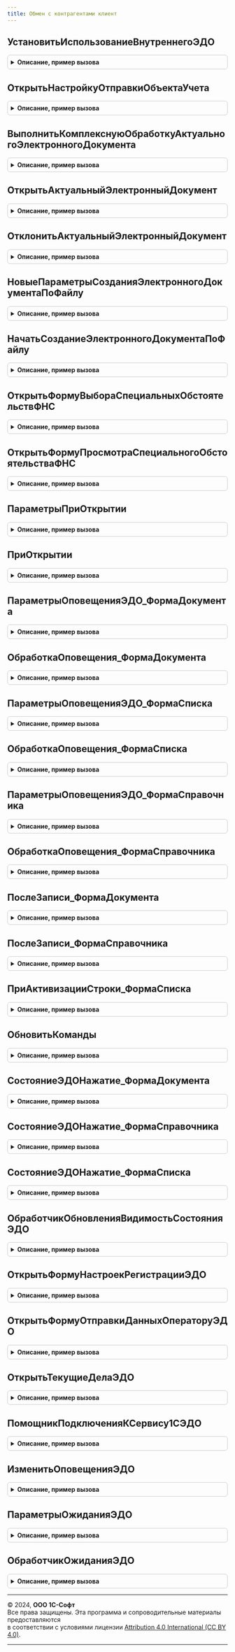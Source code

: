 ```yaml
---
title: Обмен с контрагентами клиент
---
```



## УстановитьИспользованиеВнутреннегоЭДО
<details style="margin: 1em 0; padding: 0.5em; border: 1px solid #ccc; border-radius: 6px;">

<summary style="font-weight: bold; cursor: pointer;">Описание, пример вызова</summary>

```bsl

// Включает / отключает использование внутренних документов, с учетом проверки разрешения использования внутренних
// документов конфигурацией.
//
// Параметры:
//	Использовать - Булево - Истина для включения, Ложь для отключения
//
Процедура УстановитьИспользованиеВнутреннегоЭДО(Использовать) Экспорт
```

Пример вызова
```bsl
ОбменСКонтрагентамиКлиент.УстановитьИспользованиеВнутреннегоЭДО(Использовать) 
```
</details>

## ОткрытьНастройкуОтправкиОбъектаУчета
<details style="margin: 1em 0; padding: 0.5em; border: 1px solid #ccc; border-radius: 6px;">

<summary style="font-weight: bold; cursor: pointer;">Описание, пример вызова</summary>

```bsl

// Устарела. Открывает актуальную настройку отправки по переданному объекту учета.
//
// Параметры:
// ОбъектУчета - ОпределяемыйТип.ОснованияЭлектронныхДокументовЭДО - ссылка на объект учета
// Владелец - ФормаКлиентскогоПриложения - владелец для открываемой формы
//            Неопределено - в этом случае форма будет открыта независимо
// ОписаниеОповещенияОЗакрытии - ОписаниеОповещения - обработчик оповещения, который будет вызван при закрытии формы настроек
//
Процедура ОткрытьНастройкуОтправкиОбъектаУчета(ОбъектУчета, Владелец = Неопределено, ОписаниеОповещенияОЗакрытии = Неопределено) Экспорт
```

Пример вызова
```bsl
ОбменСКонтрагентамиКлиент.ОткрытьНастройкуОтправкиОбъектаУчета(ОбъектУчета, Владелец, ОписаниеОповещенияОЗакрытии);
```
</details>

## ВыполнитьКомплекснуюОбработкуАктуальногоЭлектронногоДокумента
<details style="margin: 1em 0; padding: 0.5em; border: 1px solid #ccc; border-radius: 6px;">

<summary style="font-weight: bold; cursor: pointer;">Описание, пример вызова</summary>

```bsl

// Создает, утверждает, подписывает и отправляет электронный документ. Выполняются только те действия,
// которые действительно требуются для электронного документа (еще не были выполнены и допустимы). Используется как для
// исходящих, так и для входящих документов.
//
// Параметры:
//  ОбъектУчета        - ОпределяемыйТип.ОснованияЭлектронныхДокументовЭДО - ссылка на объект учета, электронные документы
//  			         которого нужно обработать.
//  ОписаниеОповещения - ОписаниеОповещения - обработчик оповещения, который вызывается по окончании операции.
//                       В качестве результата передается Истина, если удалось выполнить действия хотя бы по одному объекту.
//
Процедура ВыполнитьКомплекснуюОбработкуАктуальногоЭлектронногоДокумента(ОбъектУчета, ОписаниеОповещения = Неопределено) Экспорт
```

Пример вызова
```bsl
ОбменСКонтрагентамиКлиент.ВыполнитьКомплекснуюОбработкуАктуальногоЭлектронногоДокумента(ОбъектУчета, ОписаниеОповещения);
```
</details>

## ОткрытьАктуальныйЭлектронныйДокумент
<details style="margin: 1em 0; padding: 0.5em; border: 1px solid #ccc; border-radius: 6px;">

<summary style="font-weight: bold; cursor: pointer;">Описание, пример вызова</summary>

```bsl

// Открывает актуальный электронный документ, соответствующий переданному объекту учета.
//
// Параметры:
//  ОбъектУчета - ОпределяемыйТип.ОснованияЭлектронныхДокументовЭДО - ссылка на объект учета
//
Процедура ОткрытьАктуальныйЭлектронныйДокумент(ОбъектУчета) Экспорт
```

Пример вызова
```bsl
ОбменСКонтрагентамиКлиент.ОткрытьАктуальныйЭлектронныйДокумент(ОбъектУчета) 
```
</details>

## ОтклонитьАктуальныйЭлектронныйДокумент
<details style="margin: 1em 0; padding: 0.5em; border: 1px solid #ccc; border-radius: 6px;">

<summary style="font-weight: bold; cursor: pointer;">Описание, пример вызова</summary>

```bsl

// Отклоняет актуальный для переданного учетного объекта электронный документ. Если в процессе выполнения метода
// возникают ошибки, они обрабатываются библиотекой, вызывающей стороне не возвращаются.
//
// Параметры:
//  ОбъектУчета        - ОпределяемыйТип.ОснованияЭлектронныхДокументовЭДО - ссылка на объект учета. Имеет смысл передавать
//  					 только входящие документы.
//  ОписаниеОповещения - ОписаниеОповещения - оповещение вызывается по окончании выполнения операции. В качестве результата
//                         передается "Истина" в случае, если отклонение выполнено успешно, "Ложь" - в противном случае.
//
Процедура ОтклонитьАктуальныйЭлектронныйДокумент(ОбъектУчета, ОписаниеОповещения = Неопределено) Экспорт
```

Пример вызова
```bsl
ОбменСКонтрагентамиКлиент.ОтклонитьАктуальныйЭлектронныйДокумент(ОбъектУчета, ОписаниеОповещения);
```
</details>

## НовыеПараметрыСозданияЭлектронногоДокументаПоФайлу
<details style="margin: 1em 0; padding: 0.5em; border: 1px solid #ccc; border-radius: 6px;">

<summary style="font-weight: bold; cursor: pointer;">Описание, пример вызова</summary>

```bsl

// Возвращает пустые параметры создания произвольного документа.
//
// Возвращаемое значение:
//  Структура - Новые параметры создания произвольного документа:
//  * Организация - Неопределено,ОпределяемыйТип.Организация - организация, от имени которой нужно отправить документ.
//  * Контрагент - Неопределено,ОпределяемыйТип.КонтрагентБЭД - контрагент, которому нужно отправить документ.
//  * Договор - Неопределено,ОпределяемыйТип.ДоговорСКонтрагентомЭДО - договор, по которому отправляется документ.
//  * ВидДокумента - СправочникСсылка.ВидыДокументовЭДО - вид электронного документа. Если не указан, то определяется автоматически.
//  * НомерДокумента - Строка - номер электронного документа.
//  * ДатаДокумента - Дата - дата электронного документа
//  * СуммаДокумента - Число - сумма по документу.
//  * ОбъектыУчета - Массив Из ОпределяемыйТип.ОснованияЭлектронныхДокументовЭДО - учетные объекты, которые нужно проставить в качестве основания.
//  * Подписанты - Массив из ОпределяемыйТип.Пользователь - подписанты электронного документа. Если не указаны, то заполняются из настроек. Если указаны, то устанавливается маршрут подписания См. МаршрутыПодписанияБЭД.МаршрутУказыватьПриСоздании.
//  * МаршрутПодписания - СправочникСсылка.МаршрутыПодписания
//  * СоздатьНомерАвтоматически - Булево
//
Функция НовыеПараметрыСозданияЭлектронногоДокументаПоФайлу() Экспорт
```

Пример вызова
```bsl
Результат = ОбменСКонтрагентамиКлиент.НовыеПараметрыСозданияЭлектронногоДокументаПоФайлу() 
```
</details>

## НачатьСозданиеЭлектронногоДокументаПоФайлу
<details style="margin: 1em 0; padding: 0.5em; border: 1px solid #ccc; border-radius: 6px;">

<summary style="font-weight: bold; cursor: pointer;">Описание, пример вызова</summary>

```bsl

// Конвертирует переданные двоичные данные в произвольный электронный документ.
//
// Параметры:
//  ОповещениеОЗавершении - ОписаниеОповещения - описание процедуры, которая будет вызвана после создания документа:
//  * ЭлектронныйДокумент - Неопределено - если создание отменено пользователем.
//                        - ДокументСсылка.ЭлектронныйДокументИсходящийЭДО - ссылка на созданный документ.
//                          Если документ не создан, то возвращается пустая ссылка.
//  * ДополнительныеПараметры - Произвольный - значение, которое было указано при создании объекта ОписаниеОповещения.
//  ПараметрыСоздания - См. НовыеПараметрыСозданияЭлектронногоДокументаПоФайлу
//  ПараметрыФайла - Структура - описывает файл, который нужно отправить:
//  * ИмяФайла - Строка - имя файла вместе с расширением.
//  * АдресХранилища - Строка - адрес временного хранилища, в котором содержатся двоичные данные файла.
//
Процедура НачатьСозданиеЭлектронногоДокументаПоФайлу(ОповещениеОЗавершении, ПараметрыСоздания, ПараметрыФайла) Экспорт
```

Пример вызова
```bsl
ОбменСКонтрагентамиКлиент.НачатьСозданиеЭлектронногоДокументаПоФайлу(ОповещениеОЗавершении, ПараметрыСоздания, ПараметрыФайла) 
```
</details>

## ОткрытьФормуВыбораСпециальныхОбстоятельствФНС
<details style="margin: 1em 0; padding: 0.5em; border: 1px solid #ccc; border-radius: 6px;">

<summary style="font-weight: bold; cursor: pointer;">Описание, пример вызова</summary>

```bsl

// Открыть форму выбора переченя специальных обстоятельств ФНС.
//
// Параметры:
//  ПараметрыОткрытия - Неопределено, Структура - Параметры открытия:
//  *Код - Строка - Необязательно, если будет передано список будет позиционирован по коду
//  *ОтборСписка - Соответствие из КлючИЗначение:
//  **Ключ - Строка - Имя поля для отбора
//  **Значение - Структура:
//  ***ВидСравнения - ВидСравненияКомпоновкиДанных - условие отбора.
//  ***ЗначениеОтбора - Произвольный - значение отбора.
//  Владелец - Форма - Форма владелец, будет заблокировано до закрытия формы
//  ОповещениеОЗавершении - ОписаниеОповещения -оповещение для передачи выбранного значения в типе Структура:
//												*Код - Строка
//												*Наименование - Строка
Процедура ОткрытьФормуВыбораСпециальныхОбстоятельствФНС(ПараметрыОткрытия, Владелец, ОповещениеОЗавершении) Экспорт
```

Пример вызова
```bsl
ОбменСКонтрагентамиКлиент.ОткрытьФормуВыбораСпециальныхОбстоятельствФНС(ПараметрыОткрытия, Владелец, ОповещениеОЗавершении) 
```
</details>

## ОткрытьФормуПросмотраСпециальногоОбстоятельстваФНС
<details style="margin: 1em 0; padding: 0.5em; border: 1px solid #ccc; border-radius: 6px;">

<summary style="font-weight: bold; cursor: pointer;">Описание, пример вызова</summary>

```bsl

// Открыть форму просмотра специального обстоятельства ФНС.
//
// Параметры:
//  КодСпециальногоОбстоятельства - Строка - Код специального обстоятельства
//  Владелец - Форма - Форма владелец, будет заблокировано до закрытия формы
Процедура ОткрытьФормуПросмотраСпециальногоОбстоятельстваФНС(КодСпециальногоОбстоятельства, Владелец) Экспорт
```

Пример вызова
```bsl
ОбменСКонтрагентамиКлиент.ОткрытьФормуПросмотраСпециальногоОбстоятельстваФНС(КодСпециальногоОбстоятельства, Владелец) 
```
</details>

## ПараметрыПриОткрытии
<details style="margin: 1em 0; padding: 0.5em; border: 1px solid #ccc; border-radius: 6px;">

<summary style="font-weight: bold; cursor: pointer;">Описание, пример вызова</summary>

```bsl

// Конструктор параметров см. ПриОткрытии
//
// Возвращаемое значение:
//  Структура - параметры, которые необходимо передать в метод ОбменСКонтрагентамиКлиент.ПриОткрытии.
//    * Форма - УправляемаяФорма - форма справочника или документа.
//    * МестоРазмещенияКоманд - ЭлементФормы - элемент формы "группа", в котором должны отображаться команды ЭДО, необязательный параметр.
//    * ЕстьОбработчикОбновитьКомандыЭДО - Булево - нужно устанавливать в Истина в форме прикладного справочника организаций.
//
Функция ПараметрыПриОткрытии() Экспорт
```

Пример вызова
```bsl
Результат = ОбменСКонтрагентамиКлиент.ПараметрыПриОткрытии() 
```
</details>

## ПриОткрытии
<details style="margin: 1em 0; padding: 0.5em; border: 1px solid #ccc; border-radius: 6px;">

<summary style="font-weight: bold; cursor: pointer;">Описание, пример вызова</summary>

```bsl

// Вызывается из обработчика события "ПриОткрытии" формы списка и формы учетных документов.
// Параметры:
//  Параметры - см. ПараметрыПриОткрытии.
//            - ФормаКлиентскогоПриложения
//
Процедура ПриОткрытии(Параметры) Экспорт
```

Пример вызова
```bsl
ОбменСКонтрагентамиКлиент.ПриОткрытии(Параметры) 
```
</details>

## ПараметрыОповещенияЭДО_ФормаДокумента
<details style="margin: 1em 0; padding: 0.5em; border: 1px solid #ccc; border-radius: 6px;">

<summary style="font-weight: bold; cursor: pointer;">Описание, пример вызова</summary>

```bsl

// Конструктор параметров см. ОбработкаОповещения_ФормаДокумента
//
// Возвращаемое значение:
//  Структура - параметры, которые нужно передавать в метод ОбменСКонтрагентамиКлиент.ОбработкаОповещения_ФормаДокумента:
//    * Форма - ФормаКлиентскогоПриложения - форма учетного документа.
//    * ДокументСсылка - ОпределяемыйТип.ОснованияЭлектронныхДокументовЭДО - ссылка на учетный документ.
//    * КонтроллерСостояниеЭДО - ЭлементФормы - элемент формы с типом "декорация" или "поле надписи", в котором будет
//                               отображаться состояние ЭДО.
//    * ГруппаСостояниеЭДО - ЭлементФормы - элемент формы типа "группа", которому может принадлежать КонтроллерСостояниеЭДО,
//                           необязательный параметр.
//    * МестоРазмещенияКоманд - ЭлементФормы - подменю, в котором отображаются команды ЭДО.
//                            - Массив из ЭлементФормы - набор подменю, в которых отображаются команды ЭДО.
//
Функция ПараметрыОповещенияЭДО_ФормаДокумента() Экспорт
```

Пример вызова
```bsl
Результат = ОбменСКонтрагентамиКлиент.ПараметрыОповещенияЭДО_ФормаДокумента() 
```
</details>

## ОбработкаОповещения_ФормаДокумента
<details style="margin: 1em 0; padding: 0.5em; border: 1px solid #ccc; border-radius: 6px;">

<summary style="font-weight: bold; cursor: pointer;">Описание, пример вызова</summary>

```bsl

// Обработчик события "ОбработкаОповещения" формы учетного документа.
//
// Параметры:
//  ИмяСобытия - Строка - Имя события.
//  Параметр - Произвольный - Параметр сообщения. Могут быть переданы любые необходимые данные.
//  Источник - Произвольный - Источник события. Например, в качестве источника может быть указана другая форма.
//  ПараметрыОповещения - Структура - см. ОбменСКонтрагентамиКлиент.ПараметрыОповещенияЭДО_ФормаДокумента.
//  РезультатыОбработкиОповещения - Структура - Выходной параметр. Содержит ключи:
//    * ИзменилосьСостояниеЭДО - Булево - Истина, если произошло изменение состояния ЭДО объекта учета, отображаемого
//                                        в вызывающей форме.
//
Процедура ОбработкаОповещения_ФормаДокумента(ИмяСобытия, Параметр, Источник, ПараметрыОповещения, Экспорт
```

Пример вызова
```bsl
ОбменСКонтрагентамиКлиент.ОбработкаОповещения_ФормаДокумента(ИмяСобытия, Параметр, Источник, ПараметрыОповещения, );
```
</details>

## ПараметрыОповещенияЭДО_ФормаСписка
<details style="margin: 1em 0; padding: 0.5em; border: 1px solid #ccc; border-radius: 6px;">

<summary style="font-weight: bold; cursor: pointer;">Описание, пример вызова</summary>

```bsl

// Конструктор параметров см. ОбработкаОповещения_ФормаСписка
//
// Возвращаемое значение:
//  Структура - параметры, которые нужно передавать в метод см. ОбработкаОповещения_ФормаДокумента.
//    * Форма - ФормаКлиентскогоПриложения - форма списка учетного документа.
//    * ИмяДинамическогоСписка - Строка - Наименование динамического списка формы, отображающего "СостояниеЭД".
//                               Возможно указание нескольких списков через ("СписокИсходящий, СписокВходящий").
//    * МестоРазмещенияКоманд - ЭлементФормы - подменю, в котором отображаются команды ЭДО.
//                            - Массив из ЭлементФормы - набор подменю, в которых отображаются команды ЭДО.
//    * ЕстьОбработчикОбновитьКомандыЭДО - Булево - нужно устанавливать в Истина в форме прикладного справочника организаций.
//    * ЕстьОбработчикОбновленияВидимостиСостоянияЭДО - Булево - нужно устанавливать в Истина в формах списка внутрених документов ЭДО.
//
Функция ПараметрыОповещенияЭДО_ФормаСписка() Экспорт
```

Пример вызова
```bsl
Результат = ОбменСКонтрагентамиКлиент.ПараметрыОповещенияЭДО_ФормаСписка() 
```
</details>

## ОбработкаОповещения_ФормаСписка
<details style="margin: 1em 0; padding: 0.5em; border: 1px solid #ccc; border-radius: 6px;">

<summary style="font-weight: bold; cursor: pointer;">Описание, пример вызова</summary>

```bsl

// Обработчик события "ОбработкаОповещения" формы списка документов.
//
// Параметры:
//  ИмяСобытия - Строка - имя события.
//  Параметр - Произвольный - параметр сообщения, могут быть переданы любые необходимые данные.
//  Источник - Произвольный - источник события. Например, в качестве источника может быть указана другая форма.
//  ПараметрыОповещения - Структура - см. ПараметрыОповещенияЭДО_ФормаСписка.
//
Процедура ОбработкаОповещения_ФормаСписка(ИмяСобытия, Параметр, Источник, ПараметрыОповещения) Экспорт
```

Пример вызова
```bsl
ОбменСКонтрагентамиКлиент.ОбработкаОповещения_ФормаСписка(ИмяСобытия, Параметр, Источник, ПараметрыОповещения) 
```
</details>

## ПараметрыОповещенияЭДО_ФормаСправочника
<details style="margin: 1em 0; padding: 0.5em; border: 1px solid #ccc; border-radius: 6px;">

<summary style="font-weight: bold; cursor: pointer;">Описание, пример вызова</summary>

```bsl

// Конструктор параметров см. ОбработкаОповещения_ФормаСправочника
//
// Возвращаемое значение:
//  Структура - параметры, которые нужно передавать в метод ОбработкаОповещения_ФормаСправочника.
//    * Форма - ФормаКлиентскогоПриложения - форма справочника.
//    * МестоРазмещенияКоманд - ЭлементФормы - подменю, в котором отображаются команды ЭДО.
//                            - Массив из ЭлементФормы - набор подменю, в которых отображаются команды ЭДО.
//    * ЕстьОбработчикОбновитьКомандыЭДО - Булево - нужно устанавливать в Истина в форме прикладного справочника организаций.
//
Функция ПараметрыОповещенияЭДО_ФормаСправочника() Экспорт
```

Пример вызова
```bsl
Результат = ОбменСКонтрагентамиКлиент.ПараметрыОповещенияЭДО_ФормаСправочника() 
```
</details>

## ОбработкаОповещения_ФормаСправочника
<details style="margin: 1em 0; padding: 0.5em; border: 1px solid #ccc; border-radius: 6px;">

<summary style="font-weight: bold; cursor: pointer;">Описание, пример вызова</summary>

```bsl

// Обработчик события "ОбработкаОповещения" формы списка документов.
//
// Параметры:
//  ИмяСобытия - Строка - имя события.
//  Параметр - Произвольный - параметр сообщения, могут быть переданы любые необходимые данные.
//  Источник - Произвольный - источник события. Например, в качестве источника может быть указана другая форма.
//  ПараметрыОповещения - Структура - см. ОбменСКонтрагентамиКлиент.ПараметрыОповещенияЭДО_ФормаСправочника.
//
Процедура ОбработкаОповещения_ФормаСправочника(ИмяСобытия, Параметр, Источник, ПараметрыОповещения) Экспорт
```

Пример вызова
```bsl
ОбменСКонтрагентамиКлиент.ОбработкаОповещения_ФормаСправочника(ИмяСобытия, Параметр, Источник, ПараметрыОповещения) 
```
</details>

## ПослеЗаписи_ФормаДокумента
<details style="margin: 1em 0; padding: 0.5em; border: 1px solid #ccc; border-radius: 6px;">

<summary style="font-weight: bold; cursor: pointer;">Описание, пример вызова</summary>

```bsl

// Обработчик события "ПослеЗаписи" формы документа.
// При встраивании метода в форму документа необходимо доработать реализацию
// метода см. ОбменСКонтрагентамиПереопределяемый.ПриОпределенииОбъектовМетаданныхСПоддержкойДиагностикиОшибок.
//
// Параметры:
//  Форма - ФормаКлиентскогоПриложения - форма учетного документа.
//  ПараметрыЗаписи - Структура - см. параметр события формы ПослеЗаписи.
//
Процедура ПослеЗаписи_ФормаДокумента(Форма, ПараметрыЗаписи) Экспорт
```

Пример вызова
```bsl
ОбменСКонтрагентамиКлиент.ПослеЗаписи_ФормаДокумента(Форма, ПараметрыЗаписи) 
```
</details>

## ПослеЗаписи_ФормаСправочника
<details style="margin: 1em 0; padding: 0.5em; border: 1px solid #ccc; border-radius: 6px;">

<summary style="font-weight: bold; cursor: pointer;">Описание, пример вызова</summary>

```bsl

// Обработчик события "ПослеЗаписи" формы справочника.
// При встраивании метода в форму справочника необходимо доработать реализацию
// метода см. ОбменСКонтрагентамиПереопределяемый.ПриОпределенииОбъектовМетаданныхСПоддержкойДиагностикиОшибок.
//
// Параметры:
//  Форма - ФормаКлиентскогоПриложения - форма элемента справочника.
//  ПараметрыЗаписи - Структура - см. параметр события формы ПослеЗаписи.
//
Процедура ПослеЗаписи_ФормаСправочника(Форма, ПараметрыЗаписи) Экспорт
```

Пример вызова
```bsl
ОбменСКонтрагентамиКлиент.ПослеЗаписи_ФормаСправочника(Форма, ПараметрыЗаписи) 
```
</details>

## ПриАктивизацииСтроки_ФормаСписка
<details style="margin: 1em 0; padding: 0.5em; border: 1px solid #ccc; border-radius: 6px;">

<summary style="font-weight: bold; cursor: pointer;">Описание, пример вызова</summary>

```bsl

// Обработчик события "ПриАктивизацииСтроки" формы списка, на которой подключено обновление команд ЭДО.
//
// Параметры:
//  Форма - ФормаКлиентскогоПриложения - форма списка.
//
Процедура ПриАктивизацииСтроки_ФормаСписка(Форма) Экспорт
```

Пример вызова
```bsl
ОбменСКонтрагентамиКлиент.ПриАктивизацииСтроки_ФормаСписка(Форма) 
```
</details>

## ОбновитьКоманды
<details style="margin: 1em 0; padding: 0.5em; border: 1px solid #ccc; border-radius: 6px;">

<summary style="font-weight: bold; cursor: pointer;">Описание, пример вызова</summary>

```bsl

// Обновляет список команд ЭДО в зависимости от текущего контекста.
//
// Параметры:
//   Форма - ФормаКлиентскогоПриложения - форма, для которой требуется обновление команд.
//   Источник - ДанныеФормыСтруктура - основной объект формы (если вызывается из формы объекта).
//            - ТаблицаФормы - таблица, содержащая список (если вызывается из формы списка).
//
Процедура ОбновитьКоманды(Форма, Источник) Экспорт
```

Пример вызова
```bsl
ОбменСКонтрагентамиКлиент.ОбновитьКоманды(Форма, Источник) 
```
</details>

## СостояниеЭДОНажатие_ФормаДокумента
<details style="margin: 1em 0; padding: 0.5em; border: 1px solid #ccc; border-radius: 6px;">

<summary style="font-weight: bold; cursor: pointer;">Описание, пример вызова</summary>

```bsl

// Обработчик нажатия на гиперссылку "СостояниеЭДО" в форме документа
//
// Параметры:
//  Форма - ФормаКлиентскогоПриложения - форма учетного документа.
//  СтандартнаяОбработка - Булево - Признак стандартной обработки нажатия на гиперссылку.
//
Процедура СостояниеЭДОНажатие_ФормаДокумента(Форма, СтандартнаяОбработка = Ложь) Экспорт
```

Пример вызова
```bsl
ОбменСКонтрагентамиКлиент.СостояниеЭДОНажатие_ФормаДокумента(Форма, СтандартнаяОбработка);
```
</details>

## СостояниеЭДОНажатие_ФормаСправочника
<details style="margin: 1em 0; padding: 0.5em; border: 1px solid #ccc; border-radius: 6px;">

<summary style="font-weight: bold; cursor: pointer;">Описание, пример вызова</summary>

```bsl

// Обработчик нажатия на гиперссылку "СостояниеЭДО" в форме справочника
//
// Параметры:
//  Форма - ФормаКлиентскогоПриложения - форма учетного документа.
//  СтандартнаяОбработка - Булево - Признак стандартной обработки нажатия на гиперссылку.
//
Процедура СостояниеЭДОНажатие_ФормаСправочника(Форма, СтандартнаяОбработка = Ложь) Экспорт
```

Пример вызова
```bsl
ОбменСКонтрагентамиКлиент.СостояниеЭДОНажатие_ФормаСправочника(Форма, СтандартнаяОбработка);
```
</details>

## СостояниеЭДОНажатие_ФормаСписка
<details style="margin: 1em 0; padding: 0.5em; border: 1px solid #ccc; border-radius: 6px;">

<summary style="font-weight: bold; cursor: pointer;">Описание, пример вызова</summary>

```bsl

// Обработчик нажатия на гиперссылку "СостояниеЭДО" в форме списка документа.
//
// Параметры:
//  ОбъектУчета - ОпределяемыйТип.ОснованияЭлектронныхДокументовЭДО - ссылка на объект учета.
//  СтандартнаяОбработка - Булево - признак стандартной обработки нажатия на гиперссылку.
//
Процедура СостояниеЭДОНажатие_ФормаСписка(ОбъектУчета, СтандартнаяОбработка = Ложь) Экспорт
```

Пример вызова
```bsl
ОбменСКонтрагентамиКлиент.СостояниеЭДОНажатие_ФормаСписка(ОбъектУчета, СтандартнаяОбработка);
```
</details>

## ОбработчикОбновленияВидимостьСостоянияЭДО
<details style="margin: 1em 0; padding: 0.5em; border: 1px solid #ccc; border-radius: 6px;">

<summary style="font-weight: bold; cursor: pointer;">Описание, пример вызова</summary>

```bsl

// Обработчик обновления видимости состояния ЭДО.
//
// Параметры:
//  Форма - ФормаКлиентскогоПриложения - форма, к которой подключается обработчик.
//  КолонкаСостояния - ЭлементФормы - колонка состояния.
//
Процедура ОбработчикОбновленияВидимостьСостоянияЭДО(Форма, КолонкаСостояния) Экспорт
```

Пример вызова
```bsl
ОбменСКонтрагентамиКлиент.ОбработчикОбновленияВидимостьСостоянияЭДО(Форма, КолонкаСостояния) 
```
</details>

## ОткрытьФормуНастроекРегистрацииЭДО
<details style="margin: 1em 0; padding: 0.5em; border: 1px solid #ccc; border-radius: 6px;">

<summary style="font-weight: bold; cursor: pointer;">Описание, пример вызова</summary>

```bsl

// Открывает форму настройки регистрации в сервисе ЭДО.
//
// Параметры:
//  Настройки - Строка - настройки регистрации.
//                       См. ОбменСКонтрагентами.ИнициализироватьНастройкиПодключенияЭДО.
//                       См. ОбменСКонтрагентами.ИнициализироватьНастройкиПереизданияСертификатаЭДО.
//  ВыполняемоеОповещение - ОписаниеОповещения - описание процедуры, которая будет вызвана при закрытии формы со следующими параметрами:
//   * Настройки - Строка - измененные настройки регистрации.
//               - Неопределено - пользователь отказался от редактирования настроек.
//   * ДополнительныеПараметры - Произвольный - значение, которое было указано при создании объекта ОписаниеОповещения.
//
Процедура ОткрытьФормуНастроекРегистрацииЭДО(Знач Настройки, Знач ВыполняемоеОповещение) Экспорт
```

Пример вызова
```bsl
ОбменСКонтрагентамиКлиент.ОткрытьФормуНастроекРегистрацииЭДО(Настройки, ВыполняемоеОповещение) 
```
</details>

## ОткрытьФормуОтправкиДанныхОператоруЭДО
<details style="margin: 1em 0; padding: 0.5em; border: 1px solid #ccc; border-radius: 6px;">

<summary style="font-weight: bold; cursor: pointer;">Описание, пример вызова</summary>

```bsl

// Запускает отправку данных оператору ЭДО, согласно переданным настройкам.
// Поддерживается подключение к ЭДО и переиздание сертификата.
//
// Параметры:
//  Настройки - Строка - настройки регистрации.
//                       См. ОбменСКонтрагентами.ИнициализироватьНастройкиПодключенияЭДО.
//                       См. ОбменСКонтрагентами.ИнициализироватьНастройкиПереизданияСертификатаЭДО.
//  Сертификат - СертификатКриптографии - сертификат криптографии для регистрации у оператора ЭДО.
//  ВыполняемоеОповещение - ОписаниеОповещения - описание процедуры, которая будет вызвана при окончании отправки данных со следующими параметрами:
//   * Результат - Структура - результат отправки со следующими свойствами:
//    ** Выполнено - Булево - Истина, если настройка ЭДО завешена успешна и продолжения не требует.
//    ** Настройка - Строка - настройки для повторной попытки, если операция не была завершена.
//                 - Неопределено - операция завершена успешно.
//   * ДополнительныеПараметры - Произвольный - значение, которое было указано при создании объекта ОписаниеОповещения.
//
Процедура ОткрытьФормуОтправкиДанныхОператоруЭДО(Знач Настройки, Знач Сертификат ,Знач ВыполняемоеОповещение) Экспорт
```

Пример вызова
```bsl
ОбменСКонтрагентамиКлиент.ОткрытьФормуОтправкиДанныхОператоруЭДО(Настройки, Сертификат, ВыполняемоеОповещение) 
```
</details>

## ОткрытьТекущиеДелаЭДО
<details style="margin: 1em 0; padding: 0.5em; border: 1px solid #ccc; border-radius: 6px;">

<summary style="font-weight: bold; cursor: pointer;">Описание, пример вызова</summary>

```bsl

// Запускает рабочее место "Текущие дела ЭДО".
//
// Параметры:
// 	ПараметрыОтбора - Неопределено,
// 	                  см. ОбменСКонтрагентамиКлиентСервер.ПараметрыОтбораТекущихДелЭДО.
//  ОповещениеОЗакрытии - Неопределено,
//                        ОписаниеОповещения - обработчик оповещения, который будет вызван при закрытии.
Процедура ОткрытьТекущиеДелаЭДО(ПараметрыОтбора = Неопределено, ОповещениеОЗакрытии = Неопределено) Экспорт
```

Пример вызова
```bsl
ОбменСКонтрагентамиКлиент.ОткрытьТекущиеДелаЭДО(ПараметрыОтбора, ОповещениеОЗакрытии);
```
</details>

## ПомощникПодключенияКСервису1СЭДО
<details style="margin: 1em 0; padding: 0.5em; border: 1px solid #ccc; border-radius: 6px;">

<summary style="font-weight: bold; cursor: pointer;">Описание, пример вызова</summary>

```bsl

// Запускает мастер-помощник по подключению организации к сервису 1С-ЭДО.
//
// Параметры:
//  Организация - ОпределяемыйТип.Организация
Процедура ПомощникПодключенияКСервису1СЭДО(Организация = Неопределено) Экспорт
```

Пример вызова
```bsl
ОбменСКонтрагентамиКлиент.ПомощникПодключенияКСервису1СЭДО(Организация);
```
</details>

## ИзменитьОповещенияЭДО
<details style="margin: 1em 0; padding: 0.5em; border: 1px solid #ccc; border-radius: 6px;">

<summary style="font-weight: bold; cursor: pointer;">Описание, пример вызова</summary>

```bsl

// Устарела. (Вызов больше не требуется) Подключает / отключает оповещение о наличии новых электронных документов к получению.
//
// Параметры:
//  Включить - Булево
//
Процедура ИзменитьОповещенияЭДО(Включить = Ложь) Экспорт
```

Пример вызова
```bsl
ОбменСКонтрагентамиКлиент.ИзменитьОповещенияЭДО(Включить);
```
</details>

## ПараметрыОжиданияЭДО
<details style="margin: 1em 0; padding: 0.5em; border: 1px solid #ccc; border-radius: 6px;">

<summary style="font-weight: bold; cursor: pointer;">Описание, пример вызова</summary>

```bsl

// Устарела. (Вызов больше не требуется) Конструктор параметров для ОбработчикОжиданияЭДО
//
// Возвращаемое значение:
//  Структура:
//    * МестоРазмещенияКоманд - РасширениеГруппыФормыДляПодменю
//                            - Массив из РасширениеГруппыФормыДляПодменю
//
Функция ПараметрыОжиданияЭДО() Экспорт
```

Пример вызова
```bsl
Результат = ОбменСКонтрагентамиКлиент.ПараметрыОжиданияЭДО() 
```
</details>

## ОбработчикОжиданияЭДО
<details style="margin: 1em 0; padding: 0.5em; border: 1px solid #ccc; border-radius: 6px;">

<summary style="font-weight: bold; cursor: pointer;">Описание, пример вызова</summary>

```bsl

// Устарела. (Вызов больше не требуется) Обработчик ожидания событий ЭДО.
//
// Параметры:
//  Форма - ФормаКлиентскогоПриложения
//  ПараметрыОжиданияЭДО - см. ПараметрыОжиданияЭДО
//
Процедура ОбработчикОжиданияЭДО(Форма, ПараметрыОжиданияЭДО = Неопределено) Экспорт
```

Пример вызова
```bsl
ОбменСКонтрагентамиКлиент.ОбработчикОжиданияЭДО(Форма, ПараметрыОжиданияЭДО);
```
</details>

---

© 2024, **ООО 1С-Софт**  
Все права защищены. Эта программа и сопроводительные материалы предоставляются  
в соответствии с условиями лицензии [Attribution 4.0 International (CC BY 4.0)](https://creativecommons.org/licenses/by/4.0/legalcode).

---
